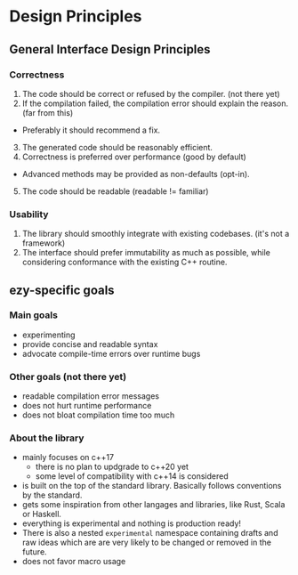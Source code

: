 # Design Principles

## General Interface Design Principles

### Correctness

1. The code should be correct or refused by the compiler. (not there yet)
2. If the compilation failed, the compilation error should explain the reason. (far from this)
  - Preferably it should recommend a fix.
3. The generated code should be reasonably efficient.
4. Correctness is preferred over performance (good by default)
  - Advanced methods may be provided as non-defaults (opt-in).
5. The code should be readable (readable != familiar)

### Usability

1. The library should smoothly integrate with existing codebases. (it's not a framework)
2. The interface should prefer immutability as much as possible, while considering conformance with the
   existing C++ routine.

## ezy-specific goals

### Main goals

- experimenting
- provide concise and readable syntax
- advocate compile-time errors over runtime bugs

### Other goals (not there yet)

- readable compilation error messages
- does not hurt runtime performance
- does not bloat compilation time too much

### About the library

- mainly focuses on c++17
  - there is no plan to updgrade to c++20 yet
  - some level of compatibility with c++14 is considered
- is built on the top of the standard library. Basically follows conventions by the standard.
- gets some inspiration from other langages and libraries, like Rust, Scala or Haskell.
- everything is experimental and nothing is production ready!
- There is also a nested `experimental` namespace containing drafts and raw ideas which are are very likely to
  be changed or removed in the future.
- does not favor macro usage
